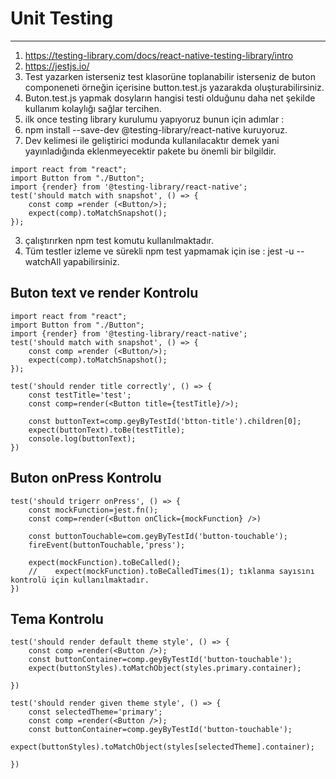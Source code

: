 # Unit Testing
***
1. https://testing-library.com/docs/react-native-testing-library/intro
2. https://jestjs.io/
3. Test yazarken isterseniz test klasorüne toplanabilir isterseniz de buton componeneti örneğin içerisine button.test.js yazarakda oluşturabilirsiniz. 
4. Buton.test.js yapmak dosyların hangisi testi olduğunu daha net şekilde kullanım kolaylığı sağlar tercihen. 
5. ilk once testing library kurulumu yapıyoruz bunun için adımlar : 
  1. npm install --save-dev @testing-library/react-native kuruyoruz.
  2. Dev kelimesi ile geliştirici modunda kullanılacaktır demek yani yayınladığında eklenmeyecektir pakete bu önemli bir bilgildir. 
```JS
import react from "react";
import Button from "./Button";
import {render} from '@testing-library/react-native';
test('should match with snapshot', () => { 
    const comp =render (<Button/>);
    expect(comp).toMatchSnapshot(); 
});

```
3. çalıştırırken npm test komutu kullanılmaktadır.
4. Tüm testler izleme ve sürekli npm test yapmamak için ise : jest -u --watchAll yapabilirsiniz.

## Buton text ve render Kontrolu

```JS
import react from "react";
import Button from "./Button";
import {render} from '@testing-library/react-native';
test('should match with snapshot', () => { 
    const comp =render (<Button/>);
    expect(comp).toMatchSnapshot(); 
});

test('should render title correctly', () => {
    const testTitle='test';
    const comp=render(<Button title={testTitle}/>);

    const buttonText=comp.geyByTestId('btton-title').children[0];
    expect(buttonText).toBe(testTitle);
    console.log(buttonText);
})
```
## Buton onPress Kontrolu
```JS
test('should trigerr onPress', () => {
    const mockFunction=jest.fn();
    const comp=render(<Button onClick={mockFunction} />)  

    const buttonTouchable=com.geyByTestId('button-touchable');
    fireEvent(buttonTouchable,'press');
    
    expect(mockFunction).toBeCalled();
    //    expect(mockFunction).toBeCalledTimes(1); tıklanma sayısını kontrolü için kullanılmaktadır.
})
```
## Tema Kontrolu
```JS
test('should render default theme style', () => {
    const comp =render(<Button />);    
    const buttonContainer=comp.geyByTestId('button-touchable');
    expect(buttonStyles).toMatchObject(styles.primary.container);

})

test('should render given theme style', () => {
    const selectedTheme='primary';
    const comp =render(<Button />);    
    const buttonContainer=comp.geyByTestId('button-touchable');
    expect(buttonStyles).toMatchObject(styles[selectedTheme].container);

})
```

